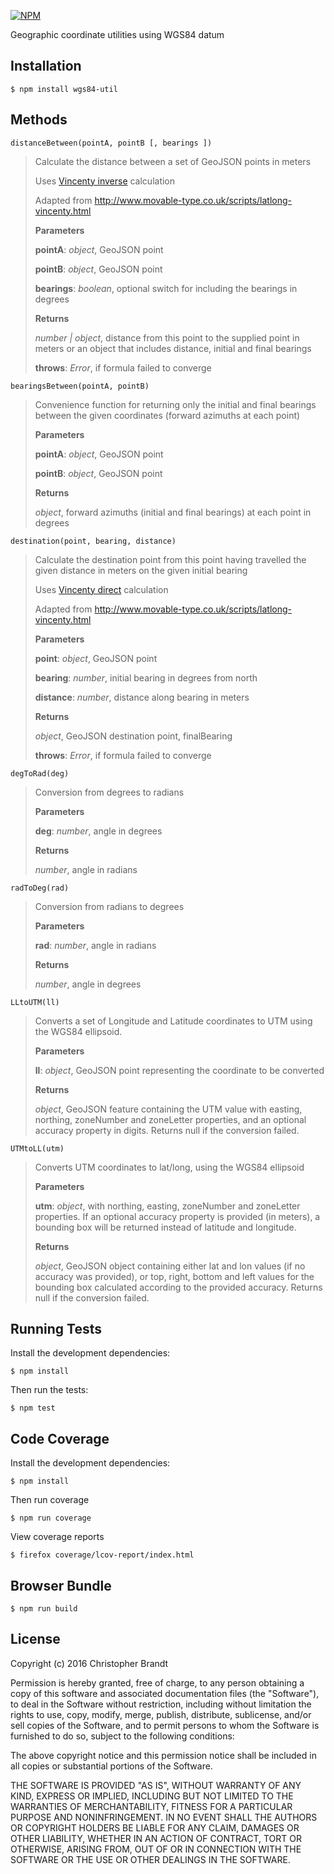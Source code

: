 [![NPM](https://nodei.co/npm/wgs84-util.png?downloads=true&stars=true)](https://nodei.co/npm/wgs84-util/)

Geographic coordinate utilities using WGS84 datum

Installation
-------------
    $ npm install wgs84-util

Methods
--------
    distanceBetween(pointA, pointB [, bearings ])
> Calculate the distance between a set of GeoJSON points in meters
>
> Uses [Vincenty inverse](https://en.wikipedia.org/wiki/Vincenty's_formulae#Inverse_problem) calculation
>
> Adapted from http://www.movable-type.co.uk/scripts/latlong-vincenty.html
>
> **Parameters**
>
> **pointA**:  *object*,  GeoJSON point
>
> **pointB**:  *object*,  GeoJSON point
>
> **bearings**: *boolean*,  optional switch for including the bearings in degrees
>
> **Returns**
>
> *number | object*,  distance from this point to the supplied point
> in meters or an object that includes distance, initial and final bearings
>
> **throws**: *Error*,  if formula failed to converge

    bearingsBetween(pointA, pointB)
> Convenience function for returning only the initial and final bearings
> between the given coordinates (forward azimuths at each point)
>
> **Parameters**
>
> **pointA**:  *object*,  GeoJSON point
>
> **pointB**:  *object*,  GeoJSON point
>
> **Returns**
>
> *object*,  forward azimuths (initial and final bearings) at each point in degrees

    destination(point, bearing, distance)
> Calculate the destination point from this point having travelled the given
> distance in meters on the given initial bearing
>
> Uses [Vincenty direct](https://en.wikipedia.org/wiki/Vincenty's_formulae#Direct_Problem) calculation
>
> Adapted from http://www.movable-type.co.uk/scripts/latlong-vincenty.html
>
> **Parameters**
>
> **point**:  *object*, GeoJSON point
>
> **bearing**:  *number*,  initial bearing in degrees from north
>
> **distance**:  *number*,  distance along bearing in meters
>
> **Returns**
>
> *object*,  GeoJSON destination point, finalBearing
>
> **throws**: *Error*,  if formula failed to converge

    degToRad(deg)
> Conversion from degrees to radians
>
> **Parameters**
>
> **deg**:  *number*,  angle in degrees
>
> **Returns**
>
> *number*,  angle in radians

    radToDeg(rad)

> Conversion from radians to degrees
>
> **Parameters**
>
> **rad**:  *number*,  angle in radians
>
> **Returns**
>
> *number*,  angle in degrees

    LLtoUTM(ll)

> Converts a set of Longitude and Latitude coordinates to UTM
> using the WGS84 ellipsoid.
>
> **Parameters**
>
> **ll**:  *object*, GeoJSON point representing the coordinate to be converted
>
> **Returns**
>
> *object*,  GeoJSON feature containing the UTM value with easting,
> northing, zoneNumber and zoneLetter properties, and an optional
> accuracy property in digits. Returns null if the conversion failed.

    UTMtoLL(utm)
> Converts UTM coordinates to lat/long, using the WGS84 ellipsoid
>
> **Parameters**
>
> **utm**:  *object*, with northing, easting, zoneNumber
> and zoneLetter properties. If an optional accuracy property is
> provided (in meters), a bounding box will be returned instead of
> latitude and longitude.
>
> **Returns**
>
> *object*, GeoJSON object containing either lat and lon values
> (if no accuracy was provided), or top, right, bottom and left values
> for the bounding box calculated according to the provided accuracy.
> Returns null if the conversion failed.

Running Tests
--------------
Install the development dependencies:

    $ npm install

Then run the tests:

    $ npm test

Code Coverage
--------------
Install the development dependencies:

    $ npm install

Then run coverage

    $ npm run coverage

View coverage reports

    $ firefox coverage/lcov-report/index.html

Browser Bundle
---------------
    $ npm run build

## License

Copyright (c) 2016 Christopher Brandt

Permission is hereby granted, free of charge, to any person obtaining a copy of this software and associated documentation files (the "Software"), to deal in the Software without restriction, including without limitation the rights to use, copy, modify, merge, publish, distribute, sublicense, and/or sell copies of the Software, and to permit persons to whom the Software is furnished to do so, subject to the following conditions:

The above copyright notice and this permission notice shall be included in all copies or substantial portions of the Software.

THE SOFTWARE IS PROVIDED "AS IS", WITHOUT WARRANTY OF ANY KIND, EXPRESS OR IMPLIED, INCLUDING BUT NOT LIMITED TO THE WARRANTIES OF MERCHANTABILITY, FITNESS FOR A PARTICULAR PURPOSE AND NONINFRINGEMENT. IN NO EVENT SHALL THE AUTHORS OR COPYRIGHT HOLDERS BE LIABLE FOR ANY CLAIM, DAMAGES OR OTHER LIABILITY, WHETHER IN AN ACTION OF CONTRACT, TORT OR OTHERWISE, ARISING FROM, OUT OF OR IN CONNECTION WITH THE SOFTWARE OR THE USE OR OTHER DEALINGS IN THE SOFTWARE.

